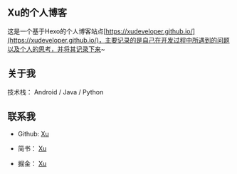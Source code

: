 ## Xu的个人博客

这是一个基于Hexo的个人博客站点[https://xudeveloper.github.io/](https://xudeveloper.github.io/)，主要记录的是自己在开发过程中所遇到的问题以及个人的思考，并将其记录下来~

## 关于我

技术栈： Android / Java / Python

## 联系我

* Github: [Xu](https://github.com/XuDeveloper)

* 简书： [Xu](https://www.jianshu.com/u/5ab00bb2dd06)

* 掘金： [Xu](https://juejin.im/user/57d6268879bc44005e583e8f)
